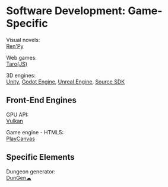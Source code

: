 # Software Development: Game-Specific

Visual novels:  
[Ren'Py](https://www.renpy.org/)

Web games:  
[Taro(JS)](https://www.echou.xyz/taro/)

3D engines:  
[Unity](https://unity.com/),
[Godot Engine](https://godotengine.org/),
[Unreal Engine](https://www.unrealengine.com/),
[Source SDK](https://developer.valvesoftware.com/wiki/SDK_Installation)

## Front-End Engines

GPU API:  
[Vulkan](https://www.khronos.org/vulkan/)

Game engine - HTML5:  
[PlayCanvas](https://playcanvas.com/)

## Specific Elements

Dungeon generator:  
[DunGen☁](https://dungen.app/dungen/)
